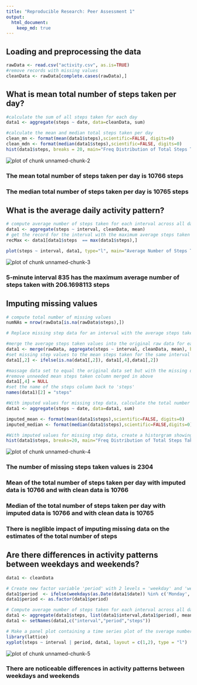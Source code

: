 ```yaml
---
title: "Reproducible Research: Peer Assessment 1"
output: 
  html_document:
    keep_md: true
---
```



## Loading and preprocessing the data


```r
rawData <- read.csv("activity.csv", as.is=TRUE)
#remove records with missing values 
cleanData <- rawData[complete.cases(rawData),]
```

## What is mean total number of steps taken per day?


```r
#calculate the sum of all steps taken for each day
data1 <- aggregate(steps ~ date, data=cleanData, sum)

#calculate the mean and median total steps taken per day
clean_mn <- format(mean(data1$steps),scientific=FALSE, digits=0)
clean_mdn <- format(median(data1$steps),scientific=FALSE, digits=0)
hist(data1$steps, breaks = 20, main="Freq Distribution of Total Steps Taken Per Day", xlab="Total Steps Taken Per Day")
```

![plot of chunk unnamed-chunk-2](figure/unnamed-chunk-2-1.png) 

### The mean total number of steps taken per day is 10766 steps
### The median total number of steps taken per day is 10765 steps


## What is the average daily activity pattern?


```r
# compute average number of steps taken for each interval across all days
data1 <- aggregate(steps ~ interval, cleanData, mean)
# get the record for the interval with the maximum average steps taken
recMax <- data1[data1$steps  == max(data1$steps),]

plot(steps ~ interval, data1, type="l", main="Average Number of Steps Taken Per Interval Across All Days")
```

![plot of chunk unnamed-chunk-3](figure/unnamed-chunk-3-1.png) 

### 5-minute interval 835 has the maximum average number of steps taken with 206.1698113 steps

## Imputing missing values



```r
# compute total number of missing values
numNAs = nrow(rawData[is.na(rawData$steps),])

# Replace missing step data for an interval with the average steps taken for that interval across all days (as computed in the previous section)

#merge the average steps taken values into the original raw data for easy use
data1 <- merge(rawData, aggregate(steps ~ interval, cleanData, mean), by="interval")
#set missing step values to the mean steps taken for the same interval
data1[,2] <- ifelse(is.na(data1[,2]), data1[,4],data1[,2])

#massage data set to equal the original data set but with the missing data filled in
#remove unneeded mean steps taken column merged in above
data1[,4] = NULL
#set the name of the steps column back to 'steps'
names(data1)[2] = "steps"

#With imputed values for missing step data, calculate the total number of steps taken each day
data1 <- aggregate(steps ~ date, data=data1, sum)

imputed_mean <- format(mean(data1$steps),scientific=FALSE, digits=0)
imputed_median <- format(median(data1$steps),scientific=FALSE,digits=0)

#With imputed values for missing step data, create a historgram showing the frequency distribution of the total number of steps taken per day
hist(data1$steps, breaks=20, main="Freq Distribution of Total Steps Taken Per Day (w/Imputed Values)", xlab="Total Steps Taken Per Day")
```

![plot of chunk unnamed-chunk-4](figure/unnamed-chunk-4-1.png) 
### The number of missing steps taken values is 2304
### Mean of the total number of steps taken per day with imputed data is 10766 and with clean data is 10766
### Median of the total number of steps taken per day with imputed data is 10766 and with clean data is 10765
### There is neglible impact of imputing missing data on the estimates of the total number of steps


## Are there differences in activity patterns between weekdays and weekends?


```r
data1 <- cleanData

# Create new factor variable 'period' with 2 levels = 'weekday' and 'weekend' indicating whether a given data is a weekday or weekend day
data1$period  <- ifelse(weekdays(as.Date(data1$date)) %in% c('Monday','Tuesday','Wednesday','Thursday','Friday'), 'weekday', 'weekend')
data1$period <- as.factor(data1$period)

# Compute average number of steps taken for each interval across all days
data1 <- aggregate(data1$steps, list(data1$interval,data1$period), mean, na.action = na.omit)
data1 <- setNames(data1,c("interval","period","steps"))

# Make a panel plot containing a time series plot of the sverage number of steps taken per 5 minute interval across all weekend and weekday days
library(lattice)
xyplot(steps ~ interval | period, data1, layout = c(1,2), type = "l")
```

![plot of chunk unnamed-chunk-5](figure/unnamed-chunk-5-1.png) 

### There are noticeable differences in activity patterns between weekdays and weekends
